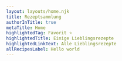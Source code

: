 ```yaml
---
layout: layouts/home.njk
title: Rezeptsammlung
authorInTitle: true
metaTitle: Home
highlightedTag: Favorit ⭐
highlightedTitle: Einige Lieblingsrezepte
highlightedLinkText: Alle Lieblingsrezepte
allRecipesLabel: Hello world
---
```

